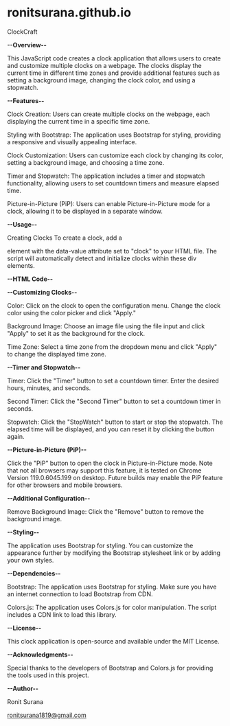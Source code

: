# ronitsurana.github.io
ClockCraft

**--Overview--**

  This JavaScript code creates a clock application that allows users to create and customize multiple clocks on a webpage. The clocks display the current time in different time zones and provide additional 
  features such as setting a background image, changing the clock color, and using a stopwatch.

**--Features--**

  Clock Creation: Users can create multiple clocks on the webpage, each displaying the current time in a specific time zone.
  
  Styling with Bootstrap: The application uses Bootstrap for styling, providing a responsive and visually appealing interface.
  
  Clock Customization: Users can customize each clock by changing its color, setting a background image, and choosing a time zone.
  
  Timer and Stopwatch: The application includes a timer and stopwatch functionality, allowing users to set countdown timers and measure elapsed time.
  
  Picture-in-Picture (PiP): Users can enable Picture-in-Picture mode for a clock, allowing it to be displayed in a separate window.

**--Usage--**

  Creating Clocks
  To create a clock, add a <div> element with the data-value attribute set to "clock" to your HTML file. The script will automatically detect and initialize clocks within these div elements.

**--HTML Code--**

  <div data-value="clock"></div>
  
**--Customizing Clocks--**

  Color: Click on the clock to open the configuration menu. Change the clock color using the color picker and click "Apply."

  Background Image: Choose an image file using the file input and click "Apply" to set it as the background for the clock.

  Time Zone: Select a time zone from the dropdown menu and click "Apply" to change the displayed time zone.

**--Timer and Stopwatch--**

  Timer: Click the "Timer" button to set a countdown timer. Enter the desired hours, minutes, and seconds.

  Second Timer: Click the "Second Timer" button to set a countdown timer in seconds.

  Stopwatch: Click the "StopWatch" button to start or stop the stopwatch. The elapsed time will be displayed, and you can reset it by clicking the button again.

**--Picture-in-Picture (PiP)--**

  Click the "PiP" button to open the clock in Picture-in-Picture mode. Note that not all browsers may support this feature, it is tested on Chrome Version 119.0.6045.199 on desktop.
  Future builds may enable the PiP feature for other browsers and mobile browsers.
  
**--Additional Configuration--**

  Remove Background Image: Click the "Remove" button to remove the background image.
  
**--Styling--**

  The application uses Bootstrap for styling. You can customize the appearance further by modifying the Bootstrap stylesheet link or by adding your own styles.

**--Dependencies--**

  Bootstrap: The application uses Bootstrap for styling. Make sure you have an internet connection to load Bootstrap from CDN.

  Colors.js: The application uses Colors.js for color manipulation. The script includes a CDN link to load this library.

**--License--**

  This clock application is open-source and available under the MIT License.

**--Acknowledgments--**

  Special thanks to the developers of Bootstrap and Colors.js for providing the tools used in this project.

**--Author--**

  Ronit Surana
	
  ronitsurana1819@gmail.com
